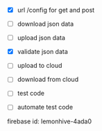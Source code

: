 - [x] url /config for get and post
- [ ] download json data 
- [ ] upload json data
- [x] validate json data
- [ ] upload to cloud
- [ ] download from cloud
- [ ] test code 
- [ ] automate test code


firebase id: lemonhive-4ada0